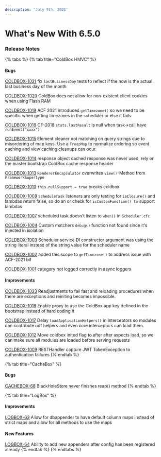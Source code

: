 ```yaml
---
description: 'July 9th, 2021'
---
```


# What's New With 6.5.0

### Release Notes

{% tabs %}
{% tab title="ColdBox HMVC" %}
#### Bugs

[COLDBOX-1021](https://ortussolutions.atlassian.net/browse/COLDBOX-1021) fix `lastBusinessDay` tests to reflect if the now is the actual last business day of the month

[COLDBOX-1020](https://ortussolutions.atlassian.net/browse/COLDBOX-1020) ColdBox does not allow for non-existent client cookies when using Flash RAM

[COLDBOX-1019](https://ortussolutions.atlassian.net/browse/COLDBOX-1019) ACF 2021 introduced `getTimezone()` so we need to be specific when getting timezones in the scheduler or else it fails

[COLDBOX-1016](https://ortussolutions.atlassian.net/browse/COLDBOX-1016) CF-2018 `stats.lastResult` is null when task-&gt;call have `runEvent("xxxx")`

[COLDBOX-1015](https://ortussolutions.atlassian.net/browse/COLDBOX-1015) Element cleaner not matching on query strings due to misordering of map keys. Use a `TreepMap` to normalize ordering so event caching and view caching cleanups can ocur.

[COLDBOX-1014](https://ortussolutions.atlassian.net/browse/COLDBOX-1014) response object cached response was never used, rely on the master bootstrap ColdBox cache response header

[COLDBOX-1013](https://ortussolutions.atlassian.net/browse/COLDBOX-1013) `RendererEncapsulator` overwrites `view()`-Method from `FrameworkSupertype`

[COLDBOX-1010](https://ortussolutions.atlassian.net/browse/COLDBOX-1010) `this.nullSupport = true` breaks coldbox

[COLDBOX-1008](https://ortussolutions.atlassian.net/browse/COLDBOX-1008) `ScheduleTask` listeners are only testing for `isClosure()` and lambdas return false, so do an or check for `isCustomFunction() to` support lambdas

[COLDBOX-1007](https://ortussolutions.atlassian.net/browse/COLDBOX-1007) scheduled task doesn't listen to `when()` in `Scheduler.cfc`

[COLDBOX-1004](https://ortussolutions.atlassian.net/browse/COLDBOX-1004) Custom matchers `debug()` function not found since it's injected in isolation

[COLDBOX-1003](https://ortussolutions.atlassian.net/browse/COLDBOX-1003) Scheduler service DI constructor argument was using the string literal instead of the string value for the scheduler name

[COLDBOX-1002](https://ortussolutions.atlassian.net/browse/COLDBOX-1002) added this scope to `getTimezone()` to address issue with ACF-2021 bif

[COLDBOX-1001](https://ortussolutions.atlassian.net/browse/COLDBOX-1001) category not logged correctly in async loggers

#### Improvements

[COLDBOX-1023](https://ortussolutions.atlassian.net/browse/COLDBOX-1023) Readjustments to fail fast and reloading procedures when there are exceptions and reiniting becomes impossible.

[COLDBOX-1018](https://ortussolutions.atlassian.net/browse/COLDBOX-1018) Enable proxy to use the ColdBox app key defined in the bootstrap instead of hard coding it

[COLDBOX-1017](https://ortussolutions.atlassian.net/browse/COLDBOX-1017) Delay `loadApplicationHelpers()` in interceptors so modules can contribute udf helpers and even core interceptors can load them.

[COLDBOX-1012](https://ortussolutions.atlassian.net/browse/COLDBOX-1012) Move coldbox inited flag to after after aspects load, so we can make sure all modules are loaded before serving requests

[COLDBOX-1009](https://ortussolutions.atlassian.net/browse/COLDBOX-1009) RESTHandler capture JWT TokenException to authentication failures
{% endtab %}

{% tab title="CacheBox" %}
#### Bugs

[CACHEBOX-68](https://ortussolutions.atlassian.net/browse/CACHEBOX-68) BlackHoleStore never finishes reap\(\) method
{% endtab %}

{% tab title="LogBox" %}
#### Improvements

[LOGBOX-63](https://ortussolutions.atlassian.net/browse/LOGBOX-63) Allow for dbappender to have default column maps instead of strict maps and allow for all methods to use the maps

#### New Features

[LOGBOX-64](https://ortussolutions.atlassian.net/browse/LOGBOX-64) Ability to add new appenders after config has been registered already
{% endtab %}
{% endtabs %}

